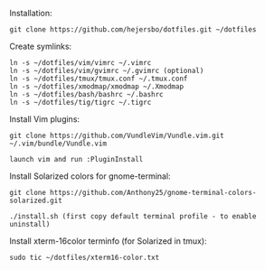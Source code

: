 Installation:

    git clone https://github.com/hejersbo/dotfiles.git ~/dotfiles

Create symlinks:

    ln -s ~/dotfiles/vim/vimrc ~/.vimrc
    ln -s ~/dotfiles/vim/gvimrc ~/.gvimrc (optional)
    ln -s ~/dotfiles/tmux/tmux.conf ~/.tmux.conf
    ln -s ~/dotfiles/xmodmap/xmodmap ~/.Xmodmap
    ln -s ~/dotfiles/bash/bashrc ~/.bashrc
    ln -s ~/dotfiles/tig/tigrc ~/.tigrc

Install Vim plugins:

    git clone https://github.com/VundleVim/Vundle.vim.git ~/.vim/bundle/Vundle.vim

    launch vim and run :PluginInstall

Install Solarized colors for gnome-terminal:

    git clone https://github.com/Anthony25/gnome-terminal-colors-solarized.git

    ./install.sh (first copy default terminal profile - to enable uninstall)

Install xterm-16color terminfo (for Solarized in tmux):
    

    sudo tic ~/dotfiles/xterm16-color.txt


